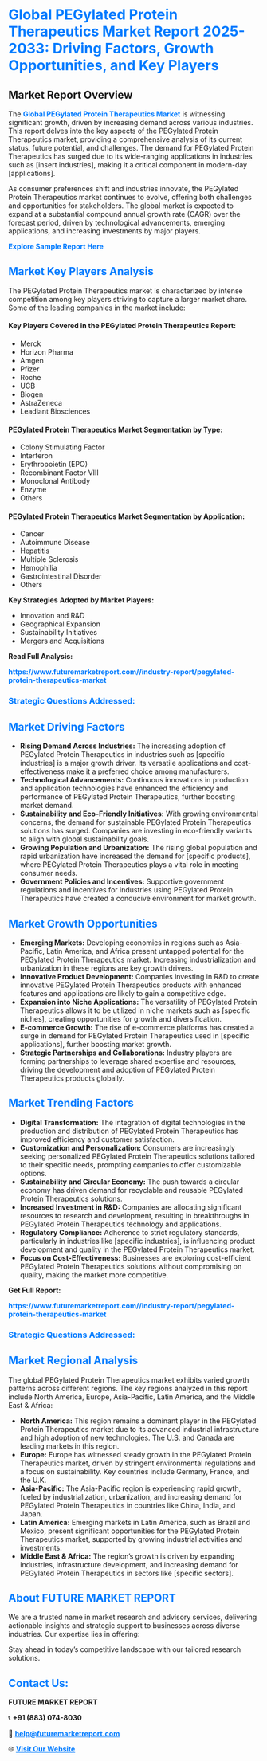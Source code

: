 <h1 style="color: #007BFF;">Global PEGylated Protein Therapeutics Market Report 2025-2033: Driving Factors, Growth Opportunities, and Key Players</h1>

<section id="overview">
<h2>Market Report Overview</h2>
<p>The <a href="https://www.futuremarketreport.com//industry-report/pegylated-protein-therapeutics-market" style="color: #007BFF; text-decoration: none;"><strong>Global PEGylated Protein Therapeutics Market</strong></a> is witnessing significant growth, driven by increasing demand across various industries. This report delves into the key aspects of the PEGylated Protein Therapeutics market, providing a comprehensive analysis of its current status, future potential, and challenges. The demand for PEGylated Protein Therapeutics has surged due to its wide-ranging applications in industries such as [insert industries], making it a critical component in modern-day [applications].</p>
<p>As consumer preferences shift and industries innovate, the PEGylated Protein Therapeutics market continues to evolve, offering both challenges and opportunities for stakeholders. The global market is expected to expand at a substantial compound annual growth rate (CAGR) over the forecast period, driven by technological advancements, emerging applications, and increasing investments by major players.</p>
</section>

<section id="overview">
<p><a href="https://www.futuremarketreport.com//request-sample/reportId=76980" style="color: #007BFF; text-decoration: none;"><strong>Explore Sample Report Here</strong></a></p>
</section>

<section id="key-players">
<h2 style="color: #007BFF;">Market Key Players Analysis</h2>
<p>The PEGylated Protein Therapeutics market is characterized by intense competition among key players striving to capture a larger market share. Some of the leading companies in the market include:</p>
<h4>Key Players Covered in the PEGylated Protein Therapeutics Report:</h4>
<ul><li>Merck</li><li>Horizon Pharma</li><li>Amgen</li><li>Pfizer</li><li>Roche</li><li>UCB</li><li>Biogen</li><li>AstraZeneca</li><li>Leadiant Biosciences</li></ul>
<h4>PEGylated Protein Therapeutics Market Segmentation by Type:</h4>
<ul><li>Colony Stimulating Factor</li><li>Interferon</li><li>Erythropoietin (EPO)</li><li>Recombinant Factor VIII</li><li>Monoclonal Antibody</li><li>Enzyme</li><li>Others</li></ul>

<h4>PEGylated Protein Therapeutics Market Segmentation by Application:</h4>
<ul><li>Cancer</li><li>Autoimmune Disease</li><li>Hepatitis</li><li>Multiple Sclerosis</li><li>Hemophilia</li><li>Gastrointestinal Disorder</li><li>Others</li></ul>
<p><strong>Key Strategies Adopted by Market Players:</strong></p>
<ul>
<li>Innovation and R&D</li>
<li>Geographical Expansion</li>
<li>Sustainability Initiatives</li>
<li>Mergers and Acquisitions</li>
</ul>
</section>

<section>
<p><strong>Read Full Analysis: </strong></p><a href="https://www.futuremarketreport.com//industry-report/pegylated-protein-therapeutics-market" style="color: #007BFF; text-decoration: none;"><strong>https://www.futuremarketreport.com//industry-report/pegylated-protein-therapeutics-market</strong></a>
<h3 style="color: #007BFF;">Strategic Questions Addressed:</h3>
</section>

<section id="driving-factors">
<h2 style="color: #007BFF;">Market Driving Factors</h2>
<ul>
<li><strong>Rising Demand Across Industries:</strong> The increasing adoption of PEGylated Protein Therapeutics in industries such as [specific industries] is a major growth driver. Its versatile applications and cost-effectiveness make it a preferred choice among manufacturers.</li>
<li><strong>Technological Advancements:</strong> Continuous innovations in production and application technologies have enhanced the efficiency and performance of PEGylated Protein Therapeutics, further boosting market demand.</li>
<li><strong>Sustainability and Eco-Friendly Initiatives:</strong> With growing environmental concerns, the demand for sustainable PEGylated Protein Therapeutics solutions has surged. Companies are investing in eco-friendly variants to align with global sustainability goals.</li>
<li><strong>Growing Population and Urbanization:</strong> The rising global population and rapid urbanization have increased the demand for [specific products], where PEGylated Protein Therapeutics plays a vital role in meeting consumer needs.</li>
<li><strong>Government Policies and Incentives:</strong> Supportive government regulations and incentives for industries using PEGylated Protein Therapeutics have created a conducive environment for market growth.</li>
</ul>
</section>

<section id="growth-opportunities">
<h2 style="color: #007BFF;">Market Growth Opportunities</h2>
<ul>
<li><strong>Emerging Markets:</strong> Developing economies in regions such as Asia-Pacific, Latin America, and Africa present untapped potential for the PEGylated Protein Therapeutics market. Increasing industrialization and urbanization in these regions are key growth drivers.</li>
<li><strong>Innovative Product Development:</strong> Companies investing in R&D to create innovative PEGylated Protein Therapeutics products with enhanced features and applications are likely to gain a competitive edge.</li>
<li><strong>Expansion into Niche Applications:</strong> The versatility of PEGylated Protein Therapeutics allows it to be utilized in niche markets such as [specific niches], creating opportunities for growth and diversification.</li>
<li><strong>E-commerce Growth:</strong> The rise of e-commerce platforms has created a surge in demand for PEGylated Protein Therapeutics used in [specific applications], further boosting market growth.</li>
<li><strong>Strategic Partnerships and Collaborations:</strong> Industry players are forming partnerships to leverage shared expertise and resources, driving the development and adoption of PEGylated Protein Therapeutics products globally.</li>
</ul>
</section>

<section id="trending-factors">
<h2 style="color: #007BFF;">Market Trending Factors</h2>
<ul>
<li><strong>Digital Transformation:</strong> The integration of digital technologies in the production and distribution of PEGylated Protein Therapeutics has improved efficiency and customer satisfaction.</li>
<li><strong>Customization and Personalization:</strong> Consumers are increasingly seeking personalized PEGylated Protein Therapeutics solutions tailored to their specific needs, prompting companies to offer customizable options.</li>
<li><strong>Sustainability and Circular Economy:</strong> The push towards a circular economy has driven demand for recyclable and reusable PEGylated Protein Therapeutics solutions.</li>
<li><strong>Increased Investment in R&D:</strong> Companies are allocating significant resources to research and development, resulting in breakthroughs in PEGylated Protein Therapeutics technology and applications.</li>
<li><strong>Regulatory Compliance:</strong> Adherence to strict regulatory standards, particularly in industries like [specific industries], is influencing product development and quality in the PEGylated Protein Therapeutics market.</li>
<li><strong>Focus on Cost-Effectiveness:</strong> Businesses are exploring cost-efficient PEGylated Protein Therapeutics solutions without compromising on quality, making the market more competitive.</li>
</ul>
</section>

<section>
<p><strong>Get Full Report: </strong></p><a href="https://www.futuremarketreport.com//industry-report/pegylated-protein-therapeutics-market" style="color: #007BFF; text-decoration: none;"><strong>https://www.futuremarketreport.com//industry-report/pegylated-protein-therapeutics-market</strong></a>
<h3 style="color: #007BFF;">Strategic Questions Addressed:</h3>
</section>


<section id="regional-analysis">
<h2 style="color: #007BFF;">Market Regional Analysis</h2>
<p>The global PEGylated Protein Therapeutics market exhibits varied growth patterns across different regions. The key regions analyzed in this report include North America, Europe, Asia-Pacific, Latin America, and the Middle East & Africa:</p>
<ul>
<li><strong>North America:</strong> This region remains a dominant player in the PEGylated Protein Therapeutics market due to its advanced industrial infrastructure and high adoption of new technologies. The U.S. and Canada are leading markets in this region.</li>
<li><strong>Europe:</strong> Europe has witnessed steady growth in the PEGylated Protein Therapeutics market, driven by stringent environmental regulations and a focus on sustainability. Key countries include Germany, France, and the U.K.</li>
<li><strong>Asia-Pacific:</strong> The Asia-Pacific region is experiencing rapid growth, fueled by industrialization, urbanization, and increasing demand for PEGylated Protein Therapeutics in countries like China, India, and Japan.</li>
<li><strong>Latin America:</strong> Emerging markets in Latin America, such as Brazil and Mexico, present significant opportunities for the PEGylated Protein Therapeutics market, supported by growing industrial activities and investments.</li>
<li><strong>Middle East & Africa:</strong> The region’s growth is driven by expanding industries, infrastructure development, and increasing demand for PEGylated Protein Therapeutics in sectors like [specific sectors].</li>
</ul>
</section>

<footer>
<h2 style="color: #007BFF;">About FUTURE MARKET REPORT</h2>
<p>We are a trusted name in market research and advisory services, delivering actionable insights and strategic support to businesses across diverse industries. Our expertise lies in offering:</p>

<p>Stay ahead in today’s competitive landscape with our tailored research solutions.</p>

<h2 style="color: #007BFF;">Contact Us:</h2>
<p><strong>FUTURE MARKET REPORT</strong></p>
<p>📞 <strong>+91 (883) 074-8030</strong></p>
<p>📧 <strong><a href="mailto:help@futuremarketreport.com" style="color: #007BFF;">help@futuremarketreport.com</a></strong></p>
<p>🌐 <strong><a href="https://www.futuremarketreport.com/" style="color: #007BFF;">Visit Our Website</a></strong></p>
</footer>